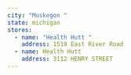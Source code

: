 ```yaml
---
city: "Muskegon "
state: michigan
stores:
  - name: "Health Hutt "
    address: 1519 East River Road
  - name: Health Hutt
    address: 3112 HENRY STREET
---
```

